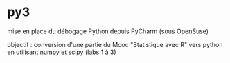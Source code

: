 # py3

mise en place du débogage Python depuis PyCharm (sous OpenSuse)

objectif : conversion d'une partie du Mooc "Statistique avec R" vers python en utilisant numpy et scipy (labs 1 à 3)


